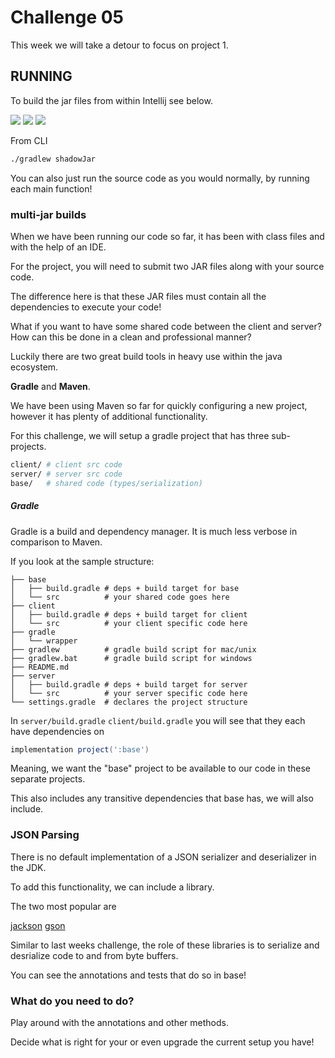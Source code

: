 # Challenge 05

This week we will take a detour to focus on project 1.

## RUNNING

To build the jar files from within Intellij see below. 

![](https://i.imgur.com/MxTCwz3.png)
![](https://i.imgur.com/xx2cb55.png)
![](https://i.imgur.com/WE8v3kq.png)

From CLI

```bash
./gradlew shadowJar
```

You can also just run the source code as you would normally, by running each main function!

### multi-jar builds

When we have been running our code so far, it has been with class files and with the help of an IDE.

For the project, you will need to submit two JAR files along with your source code.

The difference here is that these JAR files must contain all the dependencies to execute your code!

What if you want to have some shared code between the client and server? How can this be done in a clean and professional manner?

Luckily there are two great build tools in heavy use within the java ecosystem.

**Gradle** and **Maven**.

We have been using Maven so far for quickly configuring a new project, however it has plenty of additional functionality.

For this challenge, we will setup a gradle project that has three sub-projects. 

```sh
client/ # client src code
server/ # server src code
base/   # shared code (types/serialization)
```

##### Gradle

Gradle is a build and dependency manager. It is much less verbose in comparison to Maven.

If you look at the sample structure:

```
├── base
│   ├── build.gradle # deps + build target for base
│   └── src          # your shared code goes here
├── client
│   ├── build.gradle # deps + build target for client
│   └── src          # your client specific code here
├── gradle 
│   └── wrapper      
├── gradlew          # gradle build script for mac/unix
├── gradlew.bat      # gradle build script for windows
├── README.md 
├── server
│   ├── build.gradle # deps + build target for server
│   └── src          # your server specific code here
└── settings.gradle  # declares the project structure
```

In `server/build.gradle` `client/build.gradle` you will see that they each have dependencies on

```groovy
implementation project(':base')
```

Meaning, we want the "base" project to be available to our code in these separate projects.

This also includes any transitive dependencies that base has, we will also include.


### JSON Parsing

There is no default implementation of a JSON serializer and deserializer in the JDK.

To add this functionality, we can include a library.

The two most popular are

[jackson](https://mvnrepository.com/artifact/com.fasterxml.jackson.core/jackson-core)
[gson](https://mvnrepository.com/artifact/com.google.code.gson/gson)


Similar to last weeks challenge, the role of these libraries is to serialize and desrialize code to and from byte buffers.


You can see the annotations and tests that do so in base!

### What do you need to do?

Play around with the annotations and other methods.

Decide what is right for your or even upgrade the current setup you have!
